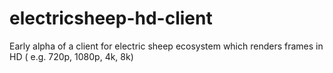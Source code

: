 # electricsheep-hd-client
Early alpha of a client for electric sheep ecosystem which renders frames in HD ( e.g. 720p, 1080p, 4k, 8k)
